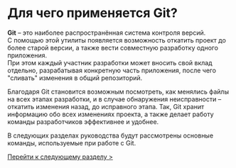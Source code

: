 # Для чего применяется Git? 
<strong>Git</strong> – это наиболее распространённая система контроля версий.<br/>
С помощью этой утилиты появляется возможность откатить проект до более старой версии, а также вести совместную разработку одного приложения. <br/>При этом каждый участник разработки может вносить свой вклад отдельно, разрабатывая конкретную часть приложения, после чего "сливать" изменения в общий репозиторий. 

Благодаря Git становится возможным посмотреть, как менялись файлы на всех этапах разработки, и в случае обнаружения неисправности – откатить изменения назад, до исправного этапа. Так, Git хранит информацию обо всех изменениях проекта, а также делает работу команды разработчиков эффективнее и удобнее.
 
В следующих разделах руководства будут рассмотрены основные команды, используемые при работе с Git.

[Перейти к следующему разделу >](./github.md)
    
